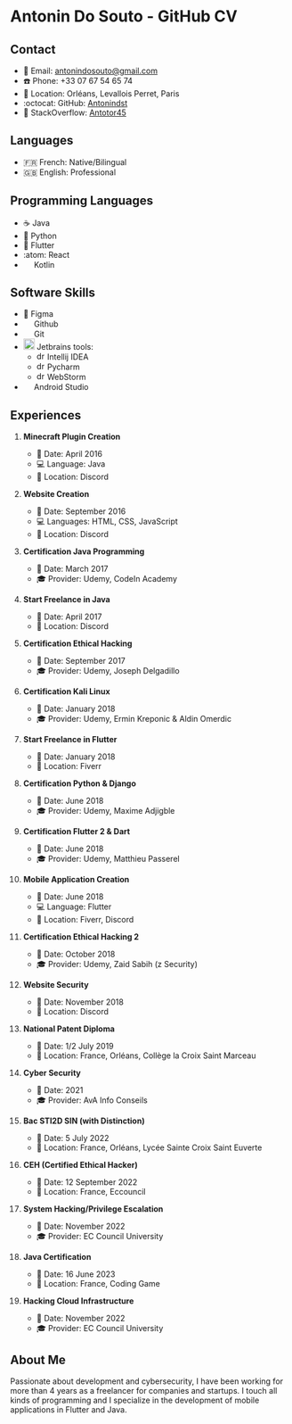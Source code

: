 # Antonin Do Souto - GitHub CV

## Contact
- :email: Email: antonindosouto@gmail.com
- :phone: Phone: +33 07 67 54 65 74
- :round_pushpin: Location: Orléans, Levallois Perret, Paris
- :octocat: GitHub: [Antonindst](https://github.com/Antonindst)
- :mag_right: StackOverflow: [Antotor45](https://stackoverflow.com/users/1234567/antotor45)

## Languages
- :fr: French: Native/Bilingual
- :uk: English: Professional

## Programming Languages
- :coffee: Java
- :snake: Python
- :iphone: Flutter
- :atom: React
- <img src="https://upload.wikimedia.org/wikipedia/commons/thumb/0/06/Kotlin_Icon.svg/2048px-Kotlin_Icon.svg.png" width="15"/> Kotlin

## Software Skills
- :art: Figma 
- <img src="https://cdn-icons-png.flaticon.com/512/25/25231.png" width="15"/> Github
- <img src="https://upload.wikimedia.org/wikipedia/commons/thumb/3/3f/Git_icon.svg/2048px-Git_icon.svg.png" width="15"/> Git
- <img src="https://resources.jetbrains.com/storage/products/company/brand/logos/jb_beam.png" alt="drawing" width="20"/> Jetbrains tools:
     - <img src="https://upload.wikimedia.org/wikipedia/commons/thumb/9/9c/IntelliJ_IDEA_Icon.svg/1024px-IntelliJ_IDEA_Icon.svg.png" alt="drawing" width="15"/> Intellij IDEA
     - <img src="https://upload.wikimedia.org/wikipedia/commons/thumb/1/1d/PyCharm_Icon.svg/1024px-PyCharm_Icon.svg.png" alt="drawing" width="15"/> Pycharm
     - <img src="https://upload.wikimedia.org/wikipedia/commons/thumb/7/71/WebStorm_Icon.png/1200px-WebStorm_Icon.png" alt="drawing" width="15"/> WebStorm
- <img src="https://developer.android.com/static/studio/images/new-studio-logo-1.png" width="15"/> Android Studio

## Experiences
1. **Minecraft Plugin Creation**
   - :calendar: Date: April 2016
   - :computer: Language: Java
   - :round_pushpin: Location: Discord

2. **Website Creation**
   - :calendar: Date: September 2016
   - :computer: Languages: HTML, CSS, JavaScript
   - :round_pushpin: Location: Discord

3. **Certification Java Programming**
   - :calendar: Date: March 2017
   - :mortar_board: Provider: Udemy, CodeIn Academy

4. **Start Freelance in Java**
   - :calendar: Date: April 2017
   - :round_pushpin: Location: Discord

5. **Certification Ethical Hacking**
   - :calendar: Date: September 2017
   - :mortar_board: Provider: Udemy, Joseph Delgadillo

6. **Certification Kali Linux**
   - :calendar: Date: January 2018
   - :mortar_board: Provider: Udemy, Ermin Kreponic & Aldin Omerdic

7. **Start Freelance in Flutter**
   - :calendar: Date: January 2018
   - :round_pushpin: Location: Fiverr

8. **Certification Python & Django**
   - :calendar: Date: June 2018
   - :mortar_board: Provider: Udemy, Maxime Adjigble

9. **Certification Flutter 2 & Dart**
   - :calendar: Date: June 2018
   - :mortar_board: Provider: Udemy, Matthieu Passerel

10. **Mobile Application Creation**
    - :calendar: Date: June 2018
    - :computer: Language: Flutter
    - :round_pushpin: Location: Fiverr, Discord

11. **Certification Ethical Hacking 2**
    - :calendar: Date: October 2018
    - :mortar_board: Provider: Udemy, Zaid Sabih (z Security)

12. **Website Security**
    - :calendar: Date: November 2018
    - :round_pushpin: Location: Discord

13. **National Patent Diploma**
    - :calendar: Date: 1/2 July 2019
    - :round_pushpin: Location: France, Orléans, Collège la Croix Saint Marceau

14. **Cyber Security**
    - :calendar: Date: 2021
    - :mortar_board: Provider: AvA Info Conseils

15. **Bac STI2D SIN (with Distinction)**
    - :calendar: Date: 5 July 2022
    - :round_pushpin: Location: France, Orléans, Lycée Sainte Croix Saint Euverte

16. **CEH (Certified Ethical Hacker)**
    - :calendar: Date: 12 September 2022
    - :round_pushpin: Location: France, Eccouncil

17. **System Hacking/Privilege Escalation**
    - :calendar: Date: November 2022
    - :mortar_board: Provider: EC Council University

18. **Java Certification**
    - :calendar: Date: 16 June 2023
    - :round_pushpin: Location: France, Coding Game

19. **Hacking Cloud Infrastructure**
    - :calendar: Date: November 2022
    - :mortar_board: Provider: EC Council University

## About Me
Passionate about development and cybersecurity, I have been working for more than 4 years as a freelancer for companies and startups. I touch all kinds of programming and I specialize in the development of mobile applications in Flutter and Java.
